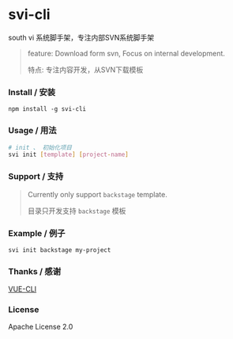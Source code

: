 # svi-cli
south vi 系统脚手架，专注内部SVN系统脚手架

> feature: Download form svn, Focus on internal development.
>
> 特点: 专注内容开发，从SVN下载模板


### Install / 安装

```
npm install -g svi-cli
```

### Usage / 用法

``` bash
# init 、 初始化项目
svi init [template] [project-name]

```

### Support / 支持

> Currently only support ``` backstage ``` template.
>
> 目录只开发支持 ``` backstage ``` 模板

### Example / 例子

```
svi init backstage my-project
```

### Thanks / 感谢
[VUE-CLI](https://github.com/vuejs/vue-cli)


### License

Apache License 2.0